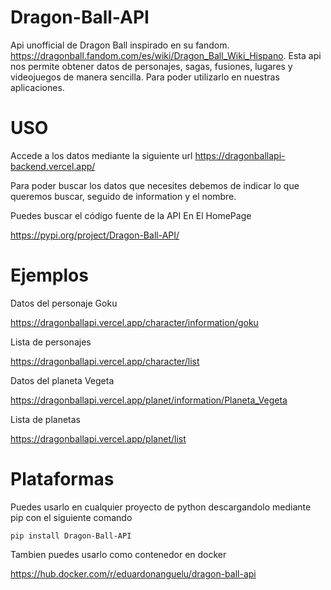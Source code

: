 Dragon-Ball-API
===============
Api unofficial de Dragon Ball inspirado en su fandom. https://dragonball.fandom.com/es/wiki/Dragon_Ball_Wiki_Hispano. Esta api nos permite obtener datos de personajes, sagas, fusiones, lugares y videojuegos de manera sencilla. Para poder utilizarlo en nuestras aplicaciones.

USO
===============
Accede a los datos mediante la siguiente url https://dragonballapi-backend.vercel.app/

Para poder buscar los datos que necesites debemos de indicar lo que queremos buscar, seguido de information y el nombre.

Puedes buscar el código fuente de la API En El HomePage

https://pypi.org/project/Dragon-Ball-API/

Ejemplos
===============
Datos del personaje Goku

https://dragonballapi.vercel.app/character/information/goku

Lista de personajes

https://dragonballapi.vercel.app/character/list

Datos del planeta Vegeta

https://dragonballapi.vercel.app/planet/information/Planeta_Vegeta

Lista de planetas

https://dragonballapi.vercel.app/planet/list

Plataformas
===============
Puedes usarlo en cualquier proyecto de python descargandolo mediante pip con el siguiente comando

    pip install Dragon-Ball-API

Tambien puedes usarlo como contenedor en docker

https://hub.docker.com/r/eduardonanguelu/dragon-ball-api